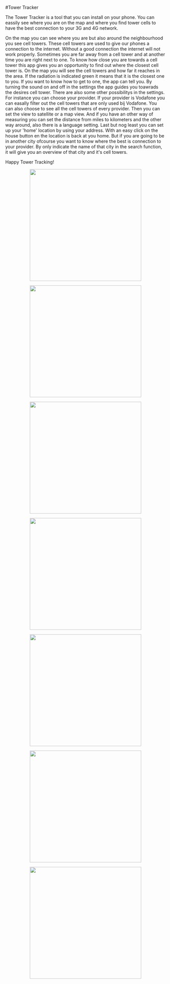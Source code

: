 #Tower Tracker

The Tower Tracker is a tool that you can install on your phone. You can eassily see where you are on the map and where you find tower cells to have the best connection to your 3G and 4G network.

On the map you can see where you are but also around the neighbourhood you see cell towers. These cell towers are used to give our phones a connection to the internet. Without a good connection the internet will not work properly. Sometimes you are far away from a cell tower and at another time you are right next to one.
To know how close you are towards a cell tower this app gives you an opportunity to find out where the closest cell tower is. On the map you will see the cell towers and how far it reaches in the area. If the radiation is indicated green it means that it is the closest one to you.
If you want to know how to get to one, the app can tell you. By turning the sound on and off in the settings the app guides you toawrads the desires cell tower.
There are also some other possibilitys in the settings. For instance you can choose your provider. If your provider is Vodafone you can easally filter out the cell towers that are only used bij Vodafone. You can also choose to see all the cell towers of every provider. Then you can set the view to satellite or a map view. And if you have an other way of measuring you can set the distance from miles to kilometers and the other way around, also there is a language setting. Last but nog least you can set up your 'home' location by using your address. With an easy click on the house button en the location is back at you home.
But if you are going to be in another city ofcourse you want to know where the best is connection to your provider. By only indicate the name of that city in the search function, it will give you an overview of that city and it's cell towers. 

Happy Tower Tracking!



<p align="center">
  <img src="App01.jpg" width="350"/>
</p>

<p align="center">
  <img src="App02.jpg" width="350"/>
</p>

<p align="center">
  <img src="App03.jpg" width="350"/>
</p>

<p align="center">
  <img src="App04.jpg" width="350"/>
</p>

<p align="center">
  <img src="App05.jpg" width="350"/>
</p>

<p align="center">
  <img src="App06.jpg" width="350"/>
</p>

<p align="center">
  <img src="App07.jpg" width="350"/>
</p>
